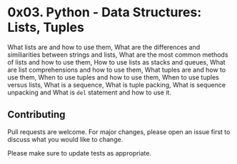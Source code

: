 # 0x03. Python - Data Structures: Lists, Tuples

What lists are and how to use them, What are the differences and similiarities between strings and lists, What are the most common methods of lists and how to use them, How to use lists as stacks and queues, What are list comprehensions and how to use them, What tuples are and how to use them, When to use tuples and how to use them, When to use tuples versus lists, What is a sequence, What is tuple packing, What is sequence unpacking and What is ``del`` statement and how to use it.

## Contributing
Pull requests are welcome. For major changes, please open an issue first to discuss what you would like to change.

Please make sure to update tests as appropriate.
